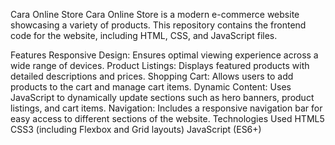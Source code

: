 Cara Online Store
Cara Online Store is a modern e-commerce website showcasing a variety of products. This repository contains the frontend code for the website, including HTML, CSS, and JavaScript files.

Features
Responsive Design: Ensures optimal viewing experience across a wide range of devices.
Product Listings: Displays featured products with detailed descriptions and prices.
Shopping Cart: Allows users to add products to the cart and manage cart items.
Dynamic Content: Uses JavaScript to dynamically update sections such as hero banners, product listings, and cart items.
Navigation: Includes a responsive navigation bar for easy access to different sections of the website.
Technologies Used
HTML5
CSS3 (including Flexbox and Grid layouts)
JavaScript (ES6+)
